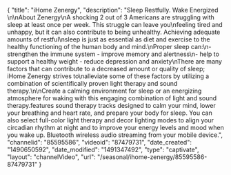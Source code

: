{
    "title": "iHome Zenergy",
    "description": "Sleep Restfully. Wake Energized \n\nAbout Zenergy\nA shocking 2 out of 3 Americans are struggling with sleep at least once per week. This struggle can leave you\nfeeling tired and unhappy, but it can also contribute to being unhealthy. Achieving adequate amounts of restful\nsleep is just as essential as diet and exercise to the healthy functioning of the human body and mind.\nProper sleep can:\n- strengthen the immune system - improve memory and alertness\n- help to support a healthy weight - reduce depression and anxiety\nThere are many factors that can contribute to a decreased amount or quality of sleep; iHome Zenergy strives to\nalleviate some of these factors by utilizing a combination of scientifically proven light therapy and sound therapy.\n\nCreate a calming environment for sleep or an energizing atmosphere for waking with this engaging combination of light and sound therapy.features sound therapy tracks designed to calm your mind, lower your breathing and heart rate, and prepare your body for sleep. You can also select full-color light therapy and decor lighting modes to align your circadian rhythm at night and  to improve your energy levels and mood when you wake up.   Bluetooth wireless audio streaming from your mobile device.",
    "channelid": "85595586",
    "videoid": "87479731",
    "date_created": "1490650592",
    "date_modified": "1491347492",
    "type": "captivate",
    "layout": "channelVideo",
    "url": "\/seasonal\/ihome-zenergy\/85595586-87479731"
}